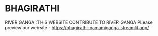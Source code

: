# BHAGIRATHI
RIVER GANGA :THIS WEBSITE CONTRIBUTE TO RIVER GANGA 
PLease preview our website - https://bhagirathi-namamiganga.streamlit.app/
